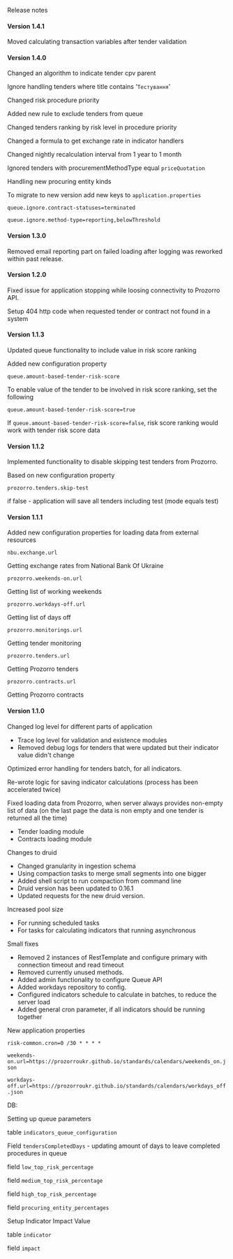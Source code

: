 Release notes

#### Version 1.4.1

Moved calculating transaction variables after tender validation

#### Version 1.4.0

Changed an algorithm to indicate tender cpv parent

Ignore handling tenders where title contains '`Тестування`'

Changed risk procedure priority

Added new rule to exclude tenders from queue

Changed tenders ranking by risk level in procedure priority

Changed a formula to get exchange rate in indicator handlers  

Changed nightly recalculation interval from 1 year to 1 month

Ignored tenders with procurementMethodType equal `priceQuotation`

Handling new procuring entity kinds

To migrate to new version add new keys to `application.properties`

`queue.ignore.contract-statuses=terminated`

`queue.ignore.method-type=reporting,belowThreshold `

#### Version 1.3.0

Removed email reporting part on failed loading after logging was reworked within past release.

#### Version 1.2.0

Fixed issue for application stopping while loosing connectivity to Prozorro API. 

Setup 404 http code when requested tender or contract not found in a system

#### Version 1.1.3

Updated queue functionality to include value in risk score ranking

Added new configuration property

`queue.amount-based-tender-risk-score`

To enable value of the tender to be involved in risk score ranking, set the following

`queue.amount-based-tender-risk-score=true`

If `queue.amount-based-tender-risk-score=false`, risk score ranking would work with tender risk score data

#### Version 1.1.2

Implemented functionality to disable skipping test tenders from Prozorro.

Based on new configuration property

`prozorro.tenders.skip-test`
 
if false - application will save all tenders including test (mode equals test)

#### Version 1.1.1

Added new configuration properties for loading data from external resources

`nbu.exchange.url` 

Getting exchange rates from National Bank Of Ukraine

`prozorro.weekends-on.url`

Getting list of working weekends 

`prozorro.workdays-off.url`

Getting list of days off

`prozorro.monitorings.url`

Getting tender monitoring

`prozorro.tenders.url`

Getting Prozorro tenders

`prozorro.contracts.url`

Getting Prozorro contracts

#### Version 1.1.0

Changed log level for different parts of application	
- Trace log level for validation and existence modules
- Removed debug logs for tenders that were updated but their indicator value didn't change

Optimized error handling for tenders batch, for all indicators.

Re-wrote logic for saving indicator calculations (process has been accelerated twice)

Fixed loading data from Prozorro, when server always provides non-empty list of data (on the last page the data is non empty and one tender is returned all the time)
- Tender loading module
- Contracts loading module

Changes to druid
- Changed granularity in ingestion schema
- Using compaction tasks to merge small segments into one bigger
- Added shell script to run compaction from command line
- Druid version has been updated to 0.16.1
- Updated requests for the new druid version. 


Increased pool size
- For running scheduled tasks
- For tasks for calculating indicators that running asynchronous

Small fixes
- Removed 2 instances of RestTemplate and configure primary with connection timeout and read timeout
- Removed currently unused methods.
- Added admin functionality to configure Queue API
- Added workdays repository to config.
- Configured indicators schedule to calculate in batches, to reduce the server load
- Added general cron parameter, if all indicators should be running together


New application properties

`risk-common.cron=0 /30 * * * *`

`weekends-on.url=https://prozorroukr.github.io/standards/calendars/weekends_on.json`

`workdays-off.url=https://prozorroukr.github.io/standards/calendars/workdays_off.json`



DB:

Setting up queue parameters

table `indicators_queue_configuration`

Field `tendersCompletedDays` - updating amount of days to leave completed procedures in queue 

field `low_top_risk_percentage`

field `medium_top_risk_percentage`

field `high_top_risk_percentage`

field `procuring_entity_percentages`

Setup Indicator Impact Value

table `indicator`

field `impact`

